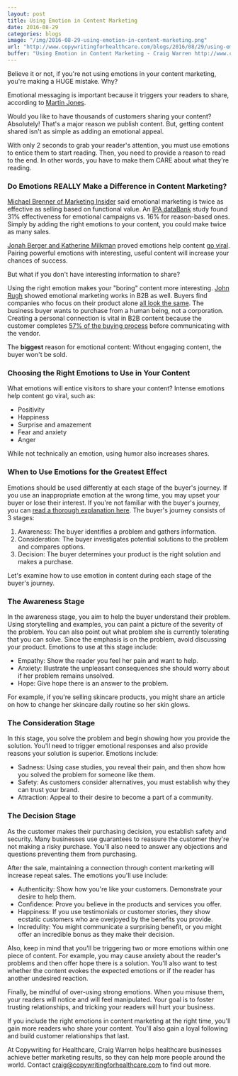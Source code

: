 ```yaml
---
layout: post
title: Using Emotion in Content Marketing
date: 2016-08-29
categories: blogs
image: "/img/2016-08-29-using-emotion-in-content-marketing.png"
url: "http://www.copywritingforhealthcare.com/blogs/2016/08/29/using-emotion-in-content-marketing.html"
buffer: "Using Emotion in Content Marketing - Craig Warren http://www.copywritingforhealthcare.com/blogs/2016/08/29/using-emotion-in-content-marketing.html"
---
```


 


Believe it or not, if you're not using emotions in your content marketing, you're making a HUGE mistake. Why?

Emotional messaging is important because it triggers your readers to share, according to [Martin Jones](https://www.coxblue.com/emotional-engagement-is-the-key-to-viral-content-marketing/). 

Would you like to have thousands of customers sharing your content? Absolutely! That's a major reason we publish content. But, getting content shared isn't as simple as adding an emotional appeal.

With only 2 seconds to grab your reader's attention, you must use emotions to entice them to start reading. Then, you need to provide a reason to read to the end. In other words, you have to make them CARE about what they're reading.


### Do Emotions REALLY Make a Difference in Content Marketing?

[Michael Brenner of Marketing Insider](https://marketinginsidergroup.com/strategy/marketing-is-personal-emotion-beats-promotion-by-2x/) said emotional marketing is twice as effective as selling based on functional value. An [IPA dataBank](http://www.ipa.co.uk/Page/IPA-Effectiveness-Advertising-Case-Studies#.UxUbPfRg5vk) study found 31% effectiveness for emotional campaigns vs. 16% for reason-based ones. Simply by adding the right emotions to your content, you could make twice as many sales.

[Jonah Berger and Katherine Milkman](https://marketing.wharton.upenn.edu/files/?whdmsaction=public:main.file&fileID=3461) proved emotions help content [go viral](http://www.jeffbullas.com/2015/08/19/tap-emotions-boost-content-marketing/). Pairing powerful emotions with interesting, useful content will increase your chances of success. 

But what if you don't have interesting information to share?


Using the right emotion makes your "boring" content more interesting. [John Rugh](http://relevance.com/the-power-of-emotion-in-content-marketing/) showed emotional marketing works in B2B as well. Buyers find companies who focus on their product alone [all look the same](http://b2bprblog.marxcommunications.com/b2bpr/emotional-content-marketing-why-you-should-make-readers-cry). The business buyer wants to purchase from a human being, not a corporation. Creating a personal connection is vital in B2B content because the customer completes [57% of the buying process](http://www.executiveboard.com/exbd/sales-service/the-end-of-solution-sales/index.page) before communicating with the vendor. 

The __biggest__ reason for emotional content: Without engaging content, the buyer won't be sold. 



### Choosing the Right Emotions to Use in Your Content

What emotions will entice visitors to share your content? Intense emotions help content go viral, such as:

* Positivity
* Happiness
* Surprise and amazement
* Fear and anxiety
* Anger 

While not technically an emotion, using humor also increases shares.



### When to Use Emotions for the Greatest Effect

Emotions should be used differently at each stage of the buyer's journey. If you use an inappropriate emotion at the wrong time, you may upset your buyer or lose their interest. If you're not familiar with the buyer's journey, you can [read a thorough explanation here](http://blog.hubspot.com/sales/what-is-the-buyers-journey#sm.0000tbplmnk3scsa11odpc1nhkos0). The buyer's journey consists of 3 stages:

1. Awareness: The buyer identifies a problem and gathers information.
2. Consideration: The buyer investigates potential solutions to the problem and compares options.
3. Decision: The buyer determines your product is the right solution and makes a purchase.

Let's examine how to use emotion in content during each stage of the buyer's journey.

### The Awareness Stage 

In the awareness stage, you aim to help the buyer understand their problem. Using storytelling and examples, you can paint a picture of the severity of the problem. You can also point out what problem she is currently tolerating that you can solve. Since the emphasis is on the problem, avoid discussing your product. Emotions to use at this stage include:

* Empathy: Show the reader you feel her pain and want to help.
* Anxiety: Illustrate the unpleasant consequences she should worry about if her problem remains unsolved.
* Hope: Give hope there is an answer to the problem.

For example, if you're selling skincare products, you might share an article on how to change her skincare daily routine so her skin glows.

### The Consideration Stage

In this stage, you solve the problem and begin showing how you provide the solution. You'll need to trigger emotional responses and also provide reasons your solution is superior.
Emotions include:

* Sadness: Using case studies, you reveal their pain, and then show how you solved the problem for someone like them.
* Safety: As customers consider alternatives, you must establish why they can trust your brand.
* Attraction: Appeal to their desire to become a part of a community.



### The Decision Stage

As the customer makes their purchasing decision, you establish safety and security. Many businesses use guarantees to reassure the customer they're not making a risky purchase. You'll also need to answer any objections and questions preventing them from purchasing. 

After the sale, maintaining a connection through content marketing will increase repeat sales. The emotions you'll use include:

* Authenticity: Show how you're like your customers. Demonstrate your desire to help them.
* Confidence: Prove you believe in the products and services you offer.
* Happiness: If you use testimonials or customer stories, they show ecstatic customers who are overjoyed by the benefits you provide.
* Incredulity: You might communicate a surprising benefit, or you might offer an incredible bonus as they make their decision.

Also, keep in mind that you'll be triggering two or more emotions within one piece of content. For example, you may cause anxiety about the reader's problems and then offer hope there is a solution. You'll also want to test whether the content evokes the expected emotions or if the reader has another undesired reaction.

Finally, be mindful of over-using strong emotions. When you misuse them, your readers will notice and will feel manipulated. Your goal is to foster trusting relationships, and tricking your readers will hurt your business. 

If you include the right emotions in content marketing at the right time, you'll gain more readers who share your content. You'll also gain a loyal following and build customer relationships that last.

At Copywriting for Healthcare, Craig Warren helps healthcare businesses achieve better marketing results, so they can help more people around the world. Contact craig@copywritingforhealthcare.com to find out more.
